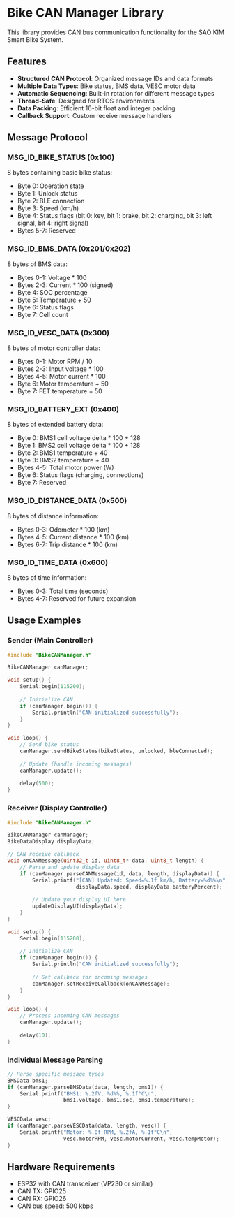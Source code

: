 # Bike CAN Manager Library

This library provides CAN bus communication functionality for the SAO KIM Smart Bike System.

## Features

- **Structured CAN Protocol**: Organized message IDs and data formats
- **Multiple Data Types**: Bike status, BMS data, VESC motor data
- **Automatic Sequencing**: Built-in rotation for different message types
- **Thread-Safe**: Designed for RTOS environments
- **Data Packing**: Efficient 16-bit float and integer packing
- **Callback Support**: Custom receive message handlers

## Message Protocol

### MSG_ID_BIKE_STATUS (0x100)
8 bytes containing basic bike status:
- Byte 0: Operation state
- Byte 1: Unlock status
- Byte 2: BLE connection
- Byte 3: Speed (km/h)
- Byte 4: Status flags (bit 0: key, bit 1: brake, bit 2: charging, bit 3: left signal, bit 4: right signal)
- Bytes 5-7: Reserved

### MSG_ID_BMS_DATA (0x201/0x202)
8 bytes of BMS data:
- Bytes 0-1: Voltage * 100
- Bytes 2-3: Current * 100 (signed)
- Byte 4: SOC percentage
- Byte 5: Temperature + 50
- Byte 6: Status flags
- Byte 7: Cell count

### MSG_ID_VESC_DATA (0x300)
8 bytes of motor controller data:
- Bytes 0-1: Motor RPM / 10
- Bytes 2-3: Input voltage * 100
- Bytes 4-5: Motor current * 100
- Byte 6: Motor temperature + 50
- Byte 7: FET temperature + 50

### MSG_ID_BATTERY_EXT (0x400)
8 bytes of extended battery data:
- Byte 0: BMS1 cell voltage delta * 100 + 128
- Byte 1: BMS2 cell voltage delta * 100 + 128
- Byte 2: BMS1 temperature + 40
- Byte 3: BMS2 temperature + 40
- Bytes 4-5: Total motor power (W)
- Byte 6: Status flags (charging, connections)
- Byte 7: Reserved

### MSG_ID_DISTANCE_DATA (0x500)
8 bytes of distance information:
- Bytes 0-3: Odometer * 100 (km)
- Bytes 4-5: Current distance * 100 (km)
- Bytes 6-7: Trip distance * 100 (km)

### MSG_ID_TIME_DATA (0x600)
8 bytes of time information:
- Bytes 0-3: Total time (seconds)
- Bytes 4-7: Reserved for future expansion

## Usage Examples

### Sender (Main Controller)
```cpp
#include "BikeCANManager.h"

BikeCANManager canManager;

void setup() {
    Serial.begin(115200);
    
    // Initialize CAN
    if (canManager.begin()) {
        Serial.println("CAN initialized successfully");
    }
}

void loop() {
    // Send bike status
    canManager.sendBikeStatus(bikeStatus, unlocked, bleConnected);
    
    // Update (handle incoming messages)
    canManager.update();
    
    delay(500);
}
```

### Receiver (Display Controller)
```cpp
#include "BikeCANManager.h"

BikeCANManager canManager;
BikeDataDisplay displayData;

// CAN receive callback
void onCANMessage(uint32_t id, uint8_t* data, uint8_t length) {
    // Parse and update display data
    if (canManager.parseCANMessage(id, data, length, displayData)) {
        Serial.printf("[CAN] Updated: Speed=%.1f km/h, Battery=%d%%\n", 
                      displayData.speed, displayData.batteryPercent);
        
        // Update your display UI here
        updateDisplayUI(displayData);
    }
}

void setup() {
    Serial.begin(115200);
    
    // Initialize CAN
    if (canManager.begin()) {
        Serial.println("CAN initialized successfully");
        
        // Set callback for incoming messages
        canManager.setReceiveCallback(onCANMessage);
    }
}

void loop() {
    // Process incoming CAN messages
    canManager.update();
    
    delay(10);
}
```

### Individual Message Parsing
```cpp
// Parse specific message types
BMSData bms1;
if (canManager.parseBMSData(data, length, bms1)) {
    Serial.printf("BMS1: %.2fV, %d%%, %.1f°C\n", 
                  bms1.voltage, bms1.soc, bms1.temperature);
}

VESCData vesc;
if (canManager.parseVESCData(data, length, vesc)) {
    Serial.printf("Motor: %.0f RPM, %.2fA, %.1f°C\n", 
                  vesc.motorRPM, vesc.motorCurrent, vesc.tempMotor);
}
```

## Hardware Requirements

- ESP32 with CAN transceiver (VP230 or similar)
- CAN TX: GPIO25
- CAN RX: GPIO26
- CAN bus speed: 500 kbps
